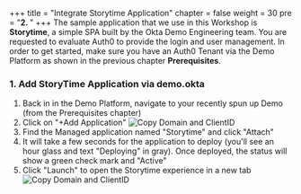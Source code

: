 +++
title = "Integrate Storytime Application"
chapter = false
weight = 30
pre = "<b>2. </b>"
+++
The sample application that we use in this Workshop is **Storytime**, a simple SPA built by the Okta Demo Engineering team. You are requested to evaluate Auth0 to provide the login and user management. In order to get started, make sure you have an Auth0 Tenant via the Demo Platform as shown in the previous chapter **Prerequisites**.

### 1. Add StoryTime Application via demo.okta
1. Back in in the Demo Platform, navigate to your recently spun up Demo (from the Prerequisites chapter)
2. Click on "+Add Application"
![Copy Domain and ClientID](images/AddStoryTimeApplication.png)
3. Find the Managed application named "Storytime" and click "Attach"
4. It will take a few seconds for the application to deploy (you'll see an hour glass and text "Deploying" in gray). Once deployed, the status will show a green check mark and "Active"
5. Click "Launch" to open the Storytime experience in a new tab
![Copy Domain and ClientID](images/Storytime_firstpage.png)

<!-- ### 1. Login to Auth0 Management Console
- If you're using a free trial tenant, sign in to https://manage.auth0.com
- If you're using a CIC tenant from demo.okta, open the management console of your tenant via https://demo.okta

### 2. Create a new Application
1. Go to **Applications** -> **Applications** and click on **+ Create Application**.
2. Enter as Name `CIC Workshop`, select **Single Page Web Application** and click on **Create**.
3. On the prompted Quick Start menu, choose **JavaScript**.
    - Auth0 provides instructions on how to integrate with your existing App or download an example application. We use the sample application cloned from the previous step.
4. Switch to the tab **Settings** and enter as **Allowed Callback URLs**, **Allowed Logout URLs** and **Allowed Web Origins** the callback URL of your application `http://localhost:3000` (If you use Cloud9, the URL is different).
5. Click on **Save Changes**.

![Copy Domain and ClientID](images/20_10_callback_url.png)

### 3. Integrate Application

1. Open the file **auth_config.json**, which is in the root folder of the cloned sample application.
2. Paste the **Domain** and **Client ID** from the **Settings**.
3. **Save** the file.

![Copy Domain and ClientID](images/20_20_Copy_Domain_ClientID.png)

### 3. Test
1. Save your project.
2. Start the application by typing `npm run dev ` into your terminal.
3. Navigate to `http://localhost:3000` and click on login in the top right corner.
    - If an error the error "This site can’t be reached", did you save auth_configuration.json?
4. Click on **Sign up** to create a new user.
5. Accept the consent screen and you are successfully signed in.
6. Click in the top right corner on **Profile** to see the ID Token that the application gets from Auth0.

![Copy Domain and ClientID](images/20_30_user_profile_page.png)

### 4. Next Step
- Congratulations, you now have a working login form!
- If you are doing this lab in a guided class, please wait for your instructor to continue the course.
- Otherwise, you may proceed to customize the user journey. -->